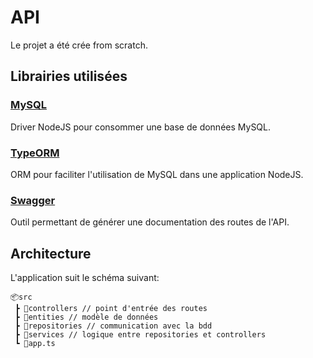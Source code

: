 # API

Le projet a été crée from scratch.

## Librairies utilisées

### [MySQL](https://www.mysql.com/fr/)

Driver NodeJS pour consommer une base de données MySQL.

### [TypeORM](https://typeorm.io/#/)

ORM pour faciliter l'utilisation de MySQL dans une application NodeJS.

### [Swagger](https://swagger.io/)

Outil permettant de générer une documentation des routes de l'API.

## Architecture

L'application suit le schéma suivant:

```
📦src
 ┣ 📂controllers // point d'entrée des routes
 ┣ 📂entities // modèle de données
 ┣ 📂repositories // communication avec la bdd
 ┣ 📂services // logique entre repositories et controllers
 ┗ 📜app.ts
```
